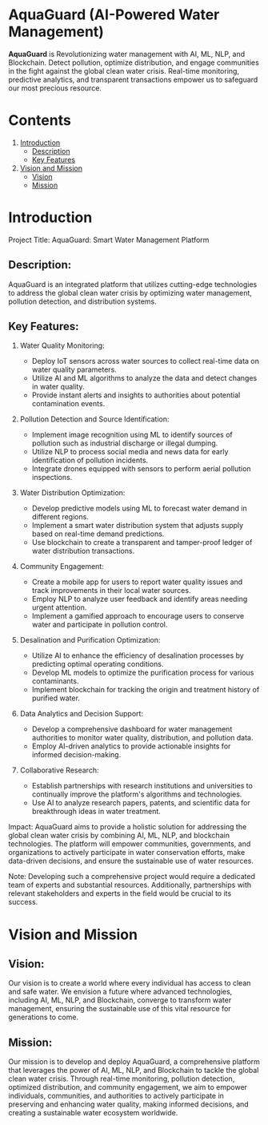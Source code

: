 # AquaGuard (**AI-Powered Water Management**) 

**AquaGuard** is Revolutionizing water management with AI, ML, NLP, and Blockchain. Detect pollution, optimize distribution, and engage communities in the fight against the global clean water crisis. Real-time monitoring, predictive analytics, and transparent transactions empower us to safeguard our most precious resource.


# Contents 

1. [Introduction](#introduction) 
   - [Description](#description)
   - [Key Features](#key-features) 
2. [Vision and Mission](#vision-and-mission)
   - [Vision](#vision)
   - [Mission](#mission) 

# Introduction

Project Title: AquaGuard: Smart Water Management Platform

## Description:

AquaGuard is an integrated platform that utilizes cutting-edge technologies to address the global clean water crisis by optimizing water management, pollution detection, and distribution systems.

## Key Features:

1. Water Quality Monitoring:
   - Deploy IoT sensors across water sources to collect real-time data on water quality parameters.
   - Utilize AI and ML algorithms to analyze the data and detect changes in water quality.
   - Provide instant alerts and insights to authorities about potential contamination events.

2. Pollution Detection and Source Identification:
   - Implement image recognition using ML to identify sources of pollution such as industrial discharge or illegal dumping.
   - Utilize NLP to process social media and news data for early identification of pollution incidents.
   - Integrate drones equipped with sensors to perform aerial pollution inspections.

3. Water Distribution Optimization:
   - Develop predictive models using ML to forecast water demand in different regions.
   - Implement a smart water distribution system that adjusts supply based on real-time demand predictions.
   - Use blockchain to create a transparent and tamper-proof ledger of water distribution transactions.

4. Community Engagement:
   - Create a mobile app for users to report water quality issues and track improvements in their local water sources.
   - Employ NLP to analyze user feedback and identify areas needing urgent attention.
   - Implement a gamified approach to encourage users to conserve water and participate in pollution control.

5. Desalination and Purification Optimization:
   - Utilize AI to enhance the efficiency of desalination processes by predicting optimal operating conditions.
   - Develop ML models to optimize the purification process for various contaminants.
   - Implement blockchain for tracking the origin and treatment history of purified water.

6. Data Analytics and Decision Support:
   - Develop a comprehensive dashboard for water management authorities to monitor water quality, distribution, and pollution data.
   - Employ AI-driven analytics to provide actionable insights for informed decision-making.

7. Collaborative Research:
   - Establish partnerships with research institutions and universities to continually improve the platform's algorithms and technologies.
   - Use AI to analyze research papers, patents, and scientific data for breakthrough ideas in water treatment.

Impact:
AquaGuard aims to provide a holistic solution for addressing the global clean water crisis by combining AI, ML, NLP, and blockchain technologies. The platform will empower communities, governments, and organizations to actively participate in water conservation efforts, make data-driven decisions, and ensure the sustainable use of water resources.

Note: Developing such a comprehensive project would require a dedicated team of experts and substantial resources. Additionally, partnerships with relevant stakeholders and experts in the field would be crucial to its success.

# Vision and Mission 

## Vision:

Our vision is to create a world where every individual has access to clean and safe water. We envision a future where advanced technologies, including AI, ML, NLP, and Blockchain, converge to transform water management, ensuring the sustainable use of this vital resource for generations to come.

## Mission:

Our mission is to develop and deploy AquaGuard, a comprehensive platform that leverages the power of AI, ML, NLP, and Blockchain to tackle the global clean water crisis. Through real-time monitoring, pollution detection, optimized distribution, and community engagement, we aim to empower individuals, communities, and authorities to actively participate in preserving and enhancing water quality, making informed decisions, and creating a sustainable water ecosystem worldwide.
